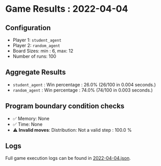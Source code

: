 
# Game Results : 2022-04-04


 ## Configuration 

 - Player 1: `student_agent`
 - Player 2: `random_agent`
 - Board Sizes: min : 6, max: 12
 - Number of runs: 100


 ## Aggregate Results 

 - `student_agent` : Win percentage : 26.0% (26/100 in 0.004 seconds.)
 - `random_agent` : Win percentage : 74.0% (74/100 in 0.003 seconds.)


 ## Program boundary condition checks 

 - :white_check_mark: Memory: None
 - :white_check_mark: Time: None
 - :warning: **Invalid moves**: Distribution: Not a valid step : 100.0 %


 ## Logs 

 Full game execution logs can be found in [2022-04-04.json](2022-04-04.json).


